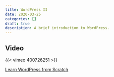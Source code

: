 ```yaml
---
title: WordPress II
date: 2020-03-25
categories: []
draft: true
description: A brief introduction to WordPress.
---
```


## Video

{{< vimeo 400726251 >}}

[Learn WordPress from Scratch](https://www.linkedin.com/learning/wordpress-5-essential-training/how-wordpress-works)